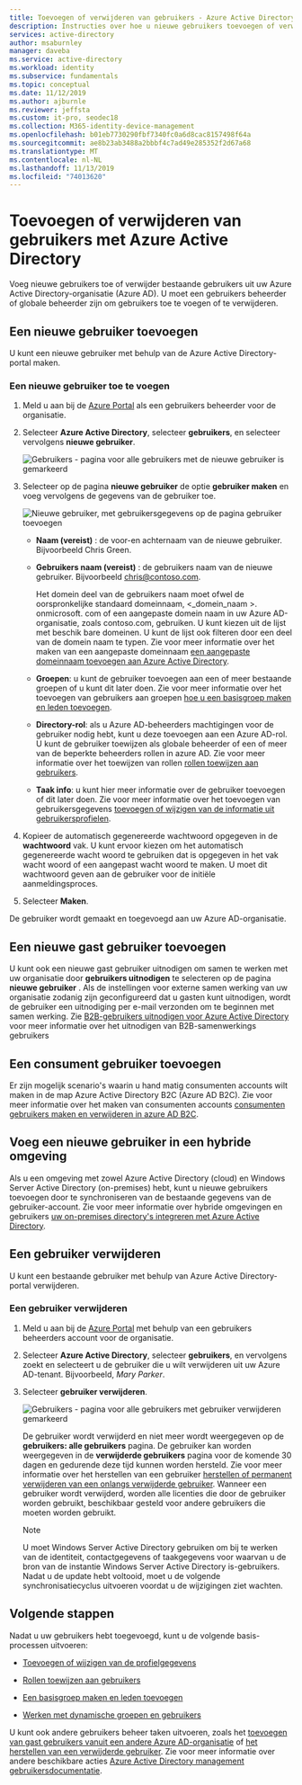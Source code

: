 ```yaml
---
title: Toevoegen of verwijderen van gebruikers - Azure Active Directory | Microsoft Docs
description: Instructies over hoe u nieuwe gebruikers toevoegen of verwijderen van bestaande gebruikers met Azure Active Directory.
services: active-directory
author: msaburnley
manager: daveba
ms.service: active-directory
ms.workload: identity
ms.subservice: fundamentals
ms.topic: conceptual
ms.date: 11/12/2019
ms.author: ajburnle
ms.reviewer: jeffsta
ms.custom: it-pro, seodec18
ms.collection: M365-identity-device-management
ms.openlocfilehash: b01eb7730290fbf7340fc0a6d8cac8157498f64a
ms.sourcegitcommit: ae8b23ab3488a2bbbf4c7ad49e285352f2d67a68
ms.translationtype: MT
ms.contentlocale: nl-NL
ms.lasthandoff: 11/13/2019
ms.locfileid: "74013620"
---
```

# <a name="add-or-delete-users-using-azure-active-directory"></a>Toevoegen of verwijderen van gebruikers met Azure Active Directory

Voeg nieuwe gebruikers toe of verwijder bestaande gebruikers uit uw Azure Active Directory-organisatie (Azure AD). U moet een gebruikers beheerder of globale beheerder zijn om gebruikers toe te voegen of te verwijderen.

## <a name="add-a-new-user"></a>Een nieuwe gebruiker toevoegen

U kunt een nieuwe gebruiker met behulp van de Azure Active Directory-portal maken.

### <a name="to-add-a-new-user"></a>Een nieuwe gebruiker toe te voegen

1. Meld u aan bij de [Azure Portal](https://portal.azure.com/) als een gebruikers beheerder voor de organisatie.

2. Selecteer **Azure Active Directory**, selecteer **gebruikers**, en selecteer vervolgens **nieuwe gebruiker**.

    ![Gebruikers - pagina voor alle gebruikers met de nieuwe gebruiker is gemarkeerd](media/add-users-azure-active-directory/new-user-all-users-blade.png)

3. Selecteer op de pagina **nieuwe gebruiker** de optie **gebruiker maken** en voeg vervolgens de gegevens van de gebruiker toe.

    ![Nieuwe gebruiker, met gebruikersgegevens op de pagina gebruiker toevoegen](media/add-users-azure-active-directory/new-user-user-blade.png)

   - **Naam (vereist)** : de voor-en achternaam van de nieuwe gebruiker. Bijvoorbeeld Chris Green.

   - **Gebruikers naam (vereist)** : de gebruikers naam van de nieuwe gebruiker. Bijvoorbeeld chris@contoso.com.

     Het domein deel van de gebruikers naam moet ofwel de oorspronkelijke standaard domeinnaam, <_domein_naam >. onmicrosoft. com of een aangepaste domein naam in uw Azure AD-organisatie, zoals contoso.com, gebruiken. U kunt kiezen uit de lijst met beschik bare domeinen. U kunt de lijst ook filteren door een deel van de domein naam te typen. Zie voor meer informatie over het maken van een aangepaste domeinnaam [een aangepaste domeinnaam toevoegen aan Azure Active Directory](add-custom-domain.md).

   - **Groepen**: u kunt de gebruiker toevoegen aan een of meer bestaande groepen of u kunt dit later doen. Zie voor meer informatie over het toevoegen van gebruikers aan groepen [hoe u een basisgroep maken en leden toevoegen](active-directory-groups-create-azure-portal.md).

   - **Directory-rol**: als u Azure AD-beheerders machtigingen voor de gebruiker nodig hebt, kunt u deze toevoegen aan een Azure AD-rol. U kunt de gebruiker toewijzen als globale beheerder of een of meer van de beperkte beheerders rollen in azure AD. Zie voor meer informatie over het toewijzen van rollen [rollen toewijzen aan gebruikers](active-directory-users-assign-role-azure-portal.md).

   - **Taak info**: u kunt hier meer informatie over de gebruiker toevoegen of dit later doen. Zie voor meer informatie over het toevoegen van gebruikersgegevens [toevoegen of wijzigen van de informatie uit gebruikersprofielen](active-directory-users-profile-azure-portal.md).

4. Kopieer de automatisch gegenereerde wachtwoord opgegeven in de **wachtwoord** vak. U kunt ervoor kiezen om het automatisch gegenereerde wacht woord te gebruiken dat is opgegeven in het vak wacht woord of een aangepast wacht woord te maken. U moet dit wachtwoord geven aan de gebruiker voor de initiële aanmeldingsproces.

5. Selecteer **Maken**.

De gebruiker wordt gemaakt en toegevoegd aan uw Azure AD-organisatie.

## <a name="add-a-new-guest-user"></a>Een nieuwe gast gebruiker toevoegen

U kunt ook een nieuwe gast gebruiker uitnodigen om samen te werken met uw organisatie door **gebruikers uitnodigen** te selecteren op de pagina **nieuwe gebruiker** . Als de instellingen voor externe samen werking van uw organisatie zodanig zijn geconfigureerd dat u gasten kunt uitnodigen, wordt de gebruiker een uitnodiging per e-mail verzonden om te beginnen met samen werking. Zie [B2B-gebruikers uitnodigen voor Azure Active Directory](../b2b/add-users-administrator.md) voor meer informatie over het uitnodigen van B2B-samenwerkings gebruikers

## <a name="add-a-consumer-user"></a>Een consument gebruiker toevoegen

Er zijn mogelijk scenario's waarin u hand matig consumenten accounts wilt maken in de map Azure Active Directory B2C (Azure AD B2C). Zie voor meer informatie over het maken van consumenten accounts [consumenten gebruikers maken en verwijderen in azure AD B2C](../../active-directory-b2c/manage-users-portal.md).

## <a name="add-a-new-user-within-a-hybrid-environment"></a>Voeg een nieuwe gebruiker in een hybride omgeving

Als u een omgeving met zowel Azure Active Directory (cloud) en Windows Server Active Directory (on-premises) hebt, kunt u nieuwe gebruikers toevoegen door te synchroniseren van de bestaande gegevens van de gebruiker-account. Zie voor meer informatie over hybride omgevingen en gebruikers [uw on-premises directory's integreren met Azure Active Directory](../hybrid/whatis-hybrid-identity.md).

## <a name="delete-a-user"></a>Een gebruiker verwijderen

U kunt een bestaande gebruiker met behulp van Azure Active Directory-portal verwijderen.

### <a name="to-delete-a-user"></a>Een gebruiker verwijderen

1. Meld u aan bij de [Azure Portal](https://portal.azure.com/) met behulp van een gebruikers beheerders account voor de organisatie.

1. Selecteer **Azure Active Directory**, selecteer **gebruikers**, en vervolgens zoekt en selecteert u de gebruiker die u wilt verwijderen uit uw Azure AD-tenant. Bijvoorbeeld, _Mary Parker_.

1. Selecteer **gebruiker verwijderen**.

    ![Gebruikers - pagina voor alle gebruikers met gebruiker verwijderen gemarkeerd](media/add-users-azure-active-directory/delete-user-all-users-blade.png)

    De gebruiker wordt verwijderd en niet meer wordt weergegeven op de **gebruikers: alle gebruikers** pagina. De gebruiker kan worden weergegeven in de **verwijderde gebruikers** pagina voor de komende 30 dagen en gedurende deze tijd kunnen worden hersteld. Zie voor meer informatie over het herstellen van een gebruiker [herstellen of permanent verwijderen van een onlangs verwijderde gebruiker](active-directory-users-restore.md). Wanneer een gebruiker wordt verwijderd, worden alle licenties die door de gebruiker worden gebruikt, beschikbaar gesteld voor andere gebruikers die moeten worden gebruikt.

    >[!Note]
    >U moet Windows Server Active Directory gebruiken om bij te werken van de identiteit, contactgegevens of taakgegevens voor waarvan u de bron van de instantie Windows Server Active Directory is-gebruikers. Nadat u de update hebt voltooid, moet u de volgende synchronisatiecyclus uitvoeren voordat u de wijzigingen ziet wachten.

## <a name="next-steps"></a>Volgende stappen

Nadat u uw gebruikers hebt toegevoegd, kunt u de volgende basis-processen uitvoeren:

- [Toevoegen of wijzigen van de profielgegevens](active-directory-users-profile-azure-portal.md)

- [Rollen toewijzen aan gebruikers](active-directory-users-assign-role-azure-portal.md)

- [Een basisgroep maken en leden toevoegen](active-directory-groups-create-azure-portal.md)

- [Werken met dynamische groepen en gebruikers](../users-groups-roles/groups-create-rule.md)

U kunt ook andere gebruikers beheer taken uitvoeren, zoals het [toevoegen van gast gebruikers vanuit een andere Azure AD-organisatie](../b2b/what-is-b2b.md) of [het herstellen van een verwijderde gebruiker](active-directory-users-restore.md). Zie voor meer informatie over andere beschikbare acties [Azure Active Directory management gebruikersdocumentatie](../users-groups-roles/index.yml).
